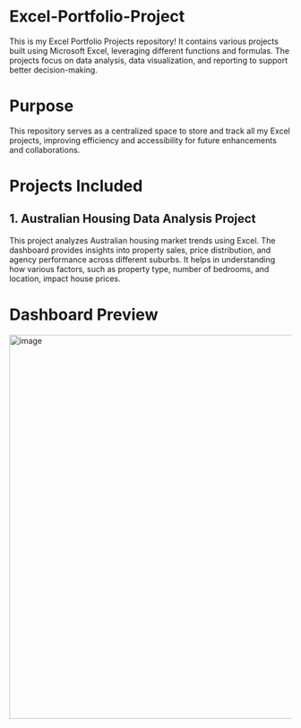 # Excel-Portfolio-Project
This is my Excel Portfolio Projects repository! It contains various projects built using Microsoft Excel, leveraging different functions and formulas. The projects focus on data analysis, data visualization, and reporting to support better decision-making.

# Purpose
This repository serves as a centralized space to store and track all my Excel projects, improving efficiency and accessibility for future enhancements and collaborations.

# Projects Included

## 1. Australian Housing Data Analysis Project

This project analyzes Australian housing market trends using Excel. The dashboard provides insights into property sales, price distribution, and agency performance across different suburbs. It helps in understanding how various factors, such as property type, number of bedrooms, and location, impact house prices.

# Dashboard Preview
<img width="1551" height="686" alt="image" src="https://github.com/user-attachments/assets/582730c4-3bea-4c47-9a6b-9badc7b13c0b" />






